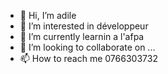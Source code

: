 - 👋 Hi, I’m adile
- 👀 I’m interested in développeur
- 🌱 I’m currently learnin a l'afpa
- 💞️ I’m looking to collaborate on ...
- 📫 How to reach me  0766303732

<!---
aboukamel45/aboukamel45 is a ✨ special ✨ repository because its `README.md` (this file) appears on your GitHub profile.
You can click the Preview link to take a look at your changes.
--->

